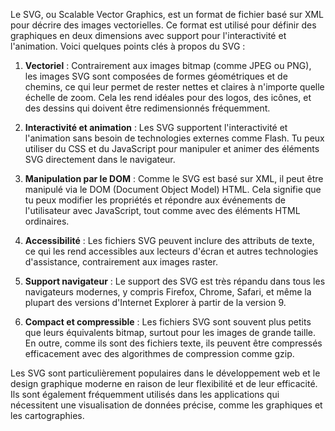 Le SVG, ou Scalable Vector Graphics, est un format de fichier basé sur XML pour décrire des images vectorielles. Ce format est utilisé pour définir des graphiques en deux dimensions avec support pour l'interactivité et l'animation. Voici quelques points clés à propos du SVG :

1. **Vectoriel** : Contrairement aux images bitmap (comme JPEG ou PNG), les images SVG sont composées de formes géométriques et de chemins, ce qui leur permet de rester nettes et claires à n'importe quelle échelle de zoom. Cela les rend idéales pour des logos, des icônes, et des dessins qui doivent être redimensionnés fréquemment.

2. **Interactivité et animation** : Les SVG supportent l'interactivité et l'animation sans besoin de technologies externes comme Flash. Tu peux utiliser du CSS et du JavaScript pour manipuler et animer des éléments SVG directement dans le navigateur.

3. **Manipulation par le DOM** : Comme le SVG est basé sur XML, il peut être manipulé via le DOM (Document Object Model) HTML. Cela signifie que tu peux modifier les propriétés et répondre aux événements de l'utilisateur avec JavaScript, tout comme avec des éléments HTML ordinaires.

4. **Accessibilité** : Les fichiers SVG peuvent inclure des attributs de texte, ce qui les rend accessibles aux lecteurs d'écran et autres technologies d'assistance, contrairement aux images raster.

5. **Support navigateur** : Le support des SVG est très répandu dans tous les navigateurs modernes, y compris Firefox, Chrome, Safari, et même la plupart des versions d'Internet Explorer à partir de la version 9.

6. **Compact et compressible** : Les fichiers SVG sont souvent plus petits que leurs équivalents bitmap, surtout pour les images de grande taille. En outre, comme ils sont des fichiers texte, ils peuvent être compressés efficacement avec des algorithmes de compression comme gzip.

Les SVG sont particulièrement populaires dans le développement web et le design graphique moderne en raison de leur flexibilité et de leur efficacité. Ils sont également fréquemment utilisés dans les applications qui nécessitent une visualisation de données précise, comme les graphiques et les cartographies.

